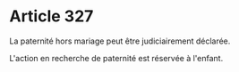 # Article 327

La paternité hors mariage peut être judiciairement déclarée.

L'action en recherche de paternité est réservée à l'enfant.
